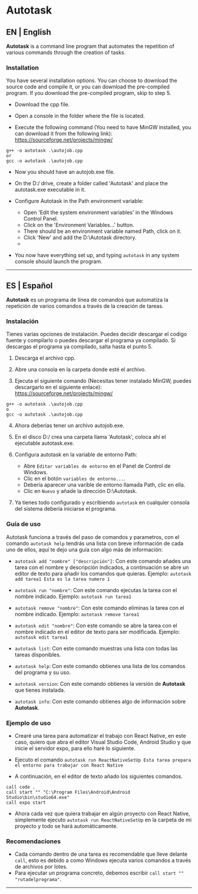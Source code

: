 # Autotask
## EN | English

**Autotask** is a command line program that automates the repetition of various commands through the creation of tasks.
### Installation

You have several installation options. You can choose to download the source code and compile it, or you can download the pre-compiled program. If you download the pre-compiled program, skip to step 5.

* Download the cpp file.

* Open a console in the folder where the file is located.

* Execute the following command (You need to have MinGW installed, you can download it from the following link): https://sourceforge.net/projects/mingw/
```
g++ -o autotask .\autojob.cpp
or
gcc -o autotask .\autojob.cpp
```

* Now you should have an autojob.exe file.

* On the D:/ drive, create a folder called 'Autotask' and place the autotask.exe executable in it.

* Configure Autotask in the Path environment variable:
  - Open 'Edit the system environment variables' in the Windows Control Panel.
  - Click on the 'Environment Variables...' button.
  - There should be an environment variable named Path, click on it.
  - Click 'New' and add the D:\Autotask directory.
  - 
* You now have everything set up, and typing `autotask` in any system console should launch the program.

---

## ES | Español

**Autotask** es un programa de linea de comandos que automatiza la repetición de varios comandos a través de la creación de tareas.

### Instalación

Tienes varias opciones de instalación. Puedes decidir descargar el codigo fuente y compilarlo o puedes descargar el programa ya compilado. Si descargas el programa ya compilado, salta hasta el punto 5.

1. Descarga el archivo cpp.
   
3. Abre una consola en la carpeta donde esté el archivo.
   
5. Ejecuta el siguiente comando (Necesitas tener instalado MinGW, puedes descargarlo en el siguiente enlace): https://sourceforge.net/projects/mingw/
```
g++ -o autotask .\autojob.cpp
o
gcc -o autotask .\autojob.cpp
```

4. Ahora deberías tener un archivo autojob.exe.
  
6. En el disco D:/ crea una carpeta llama 'Autotask', coloca ahí el ejecutable autotask.exe.
  
8. Configura autotask en la variable de entorno Path:
   - Abre `Editar variables de entorno` en el Panel de Control de Windows.
   - Clic en el botón `variables de entorno...`.
   - Debería aparecer una varible de entorno llamada Path, clic en ella.
   - Clic en `Nuevo` y añade la dirección D:\Autotask.

9. Ya tienes todo configurado y escribiendo `autotask` en cualquier consola del sistema debería iniciarse el programa.

 ### Guía de uso

Autotask funciona a través del paso de comandos y parametros, con el comando ```autotask help``` tendrás una lista con breve información de cada uno de ellos, aquí te dejo una guía con algo más de información:

* `autotask add "nombre" ["descripción"]`: Con este comando añades una tarea con el nombre y descripción indicados, a continuación se abre un editor de texto para añadir los comandos que quieras. Ejemplo: `autotask add tarea1 Esta es la tarea numero 1`

* `autotask run "nombre"`: Con este comando ejecutas la tarea con el nombre indicado. Ejemplo: `autotask run tarea1`

* `autotask remove "nombre"`: Con este comando eliminas la tarea con el nombre indicado. Ejemplo: `autotask remove tarea1`

* `autotask edit "nombre"`: Con este comando se abre la tarea con el nombre indicado en el editor de texto para ser modificada. Ejemplo: `autotask edit tarea1`

* `autotask list`: Con este comando muestras una lista con todas las tareas disponibles.

* `autotask help`: Con este comando obtienes una lista de los comandos del programa y su uso.

* `autotask version`: Con este comando obtienes la versión de **Autotask** que tienes instalada.

* `autotask info`: Con este comando obtienes algo de información sobre **Autotask**.

 ### Ejemplo de uso

* Crearé una tarea para automatizar el trabajo con React Native, en este caso, quiero que abra el editor Visual Studio Code, Android Studio y que inicie el servidor expo, para ello haré lo siguiente.

* Ejecuto el comando `autotask run ReactNativeSetUp Esta tarea prepara el entorno para trabajar con React Native`

* A continuación, en el editor de texto añado los siguientes comandos.
```
call code .
call start "" "C:\Program Files\Android\Android Studio\bin\studio64.exe"
call expo start
```

* Ahora cada vez que quiera trabajar en algún proyecto con React Native, simplemente ejecuto ```autotask run ReactNativeSetUp``` en la carpeta de mi proyecto y todo se hará automáticamente.

 ### Recomendaciones

 * Cada comando dentro de una tarea es recomendable que lleve delante `call`, esto es debido a como Windows ejecuta varios comandos a través de archivos por lotes.
 * Para ejecutar un programa concreto, debemos escribir `call start "" "rutadelprograma"`.

 ---
